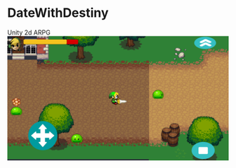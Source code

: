 # DateWithDestiny
Unity 2d ARPG
![Screenshot](https://github.com/Sleegend/DateWithDestiny/blob/master/Date%20With%20Destiny/Assets/Sprites/Screenshot/Screenshot.png)

